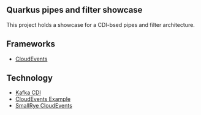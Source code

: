 Quarkus pipes and filter showcase
----
This project holds a showcase for a CDI-bsed pipes and filter architecture.

Frameworks
----
- [CloudEvents](https://cloudevents.io/)

Technology
----
- [Kafka CDI](https://developers.redhat.com/blog/2018/05/31/introducing-the-kafka-cdi-library/)
- [CloudEvents Example](https://github.com/cloudevents/sdk-java/tree/master/examples/kafka/src/main/java/io/cloudevents/examples/kafka)
- [SmallRye CloudEvents](https://quarkus.io/blog/kafka-cloud-events/)
